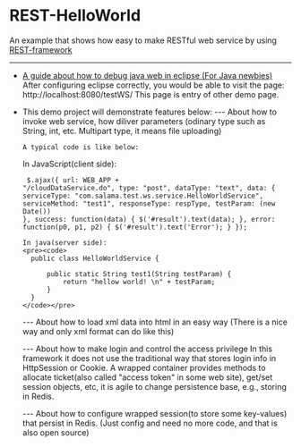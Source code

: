 REST-HelloWorld
===============

An example that shows how easy to make RESTful web service by using <a href="https://github.com/SalamaSoft/REST-framework">REST-framework</a>

------------------------------------------------------------------------------
* <a href="https://github.com/SalamaSoft/REST-HelloWorld/blob/master/doc/DebugJavaWebInEclipse.html">A guide about how to debug java web in eclipse (For Java newbies)</a>
  After configuring eclipse correctly, you would be able to visit the page: http://localhost:8080/testWS/
  This page is entry of other demo page.

* This demo project will demonstrate features below:
  --- About how to invoke web service, how diliver parameters
      (odinary type such as String, int, etc. Multipart type, it means file uploading)
      
      A typical code is like below:
      
     In JavaScript(client side):
      <pre><code>
	$.ajax({
		url: WEB_APP + "/cloudDataService.do",
		type: "post",
		dataType: "text",
		data: {
			serviceType: "com.salama.test.ws.service.HelloWorldService",
			serviceMethod: "test1",
			responseType: respType,
			testParam: (new Date())
		},
		success: function(data) {
			$('#result').text(data);
		},
		error: function(p0, p1, p2) {
			$('#result').text('Error');
		}
	});
      </code></pre>

      In java(server side):
      <pre><code>
		public class HelloWorldService {
		
			public static String test1(String testParam) {
				return "hellow world! \n" + testParam;
			}
		}
      </code></pre>
  
  --- About how to load xml data into html in an easy way
      (There is a nice way and only xml format can do like this)
      
  --- About how to make login and control the access privilege
      In this framework it does not use the traditional way that stores login info in HttpSession or Cookie.
      A wrapped container provides methods to allocate ticket(also called "access token" in some web site), get/set session objects, etc, 
      it is agile to change persistence base, e.g., storing in Redis. 
  
  --- About how to configure wrapped session(to store some key-values) that persist in Redis.
      (Just config and need no more code, and that is also open source)
